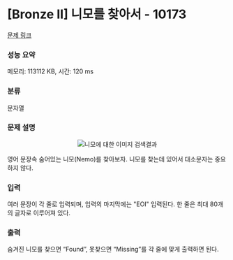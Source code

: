 # [Bronze II] 니모를 찾아서 - 10173 

[문제 링크](https://www.acmicpc.net/problem/10173) 

### 성능 요약

메모리: 113112 KB, 시간: 120 ms

### 분류

문자열

### 문제 설명

<p style="text-align:center"><img alt="니모에 대한 이미지 검색결과" src=""></p>

<p>영어 문장속 숨어있는 니모(Nemo)를 찾아보자. 니모를 찾는데 있어서 대소문자는 중요하지 않다.</p>

### 입력 

 <p>여러 문장이 각 줄로 입력되며, 입력의 마지막에는 "EOI" 입력된다. 한 줄은 최대 80개의 글자로 이루어져 있다.</p>

### 출력 

 <p>숨겨진 니모를 찾으면 “Found”, 못찾으면 “Missing”를 각 줄에 맞게 출력하면 된다.</p>

